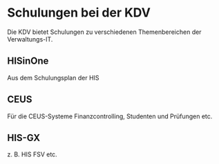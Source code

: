# Schulungen bei der KDV

Die KDV bietet Schulungen zu verschiedenen Themenbereichen der Verwaltungs-IT.

## HISinOne

Aus dem Schulungsplan der HIS

## CEUS

Für die CEUS-Systeme Finanzcontrolling, Studenten und Prüfungen etc.

## HIS-GX

z. B. HIS FSV etc.